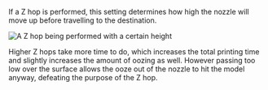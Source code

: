 If a Z hop is performed, this setting determines how high the nozzle will move up before travelling to the destination.

![A Z hop being performed with a certain height](retraction_hop_enabled.svg)

Higher Z hops take more time to do, which increases the total printing time and slightly increases the amount of oozing as well. However passing too low over the surface allows the ooze out of the nozzle to hit the model anyway, defeating the purpose of the Z hop.